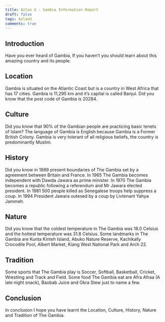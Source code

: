 ```yaml
---
title: Azlan U - Gambia Information Report
draft: false
tags: AzlanU
comments: true
---
```


## Introduction

Have you ever heard of Gambia, If you haven’t you should learn about this amazing country and its people.

## Location

Gambia is situated on the Atlantic Coast but is a country in West Africa that has 17 cities. Gambia is 11,295 km and it’s capital is called Banjul. Did you know that the post code of Gambia is 20284.

## Culture

Did you know that 90% of the Gambian people are practicing basic tenets of Islam? The language of Gambia is English because Gambia is a Former British Colony. Gambia is very tolerant of all religious beliefs, the country is predominantly Muslim.

## History

Did you know in 1889 present boundaries of The Gambia set by a agreement between Britain and France. In 1965 The Gambia becomes independent with Dawda Jawara as prime minister. In 1970 The Gambia becomes a republic following a referendum and Mr Jawara elected president. In 1981 500 people killed as Senegalese troops help suppress a coup. In 1994 President Jawara outesed by a coup by Livtenant Yahya Jammeh.

## Nature
Did you know that the coldest temperature in The Gambia was 18.0 Celsius and the hottest temperature was 31.8 Celsius. Some landmarks in The Gambia are Kunta Kinteh Island, Abuko Nature Reserve, Kachikally Crocodile Pool, Albert Market, Kiang West National Park and Arch 22.

## Tradition

Some sports that The Gambia play is Soccer, Softball, Basketball, Cricket, Wrestling and Track and Field. Some food The Gambia eat are Afra Afraa  (A late night snack), Baobab Juice and Okra Stew just to name a few.
## Conclusion

In conclusion I hope you have learnt the Location, Culture, History, Nature and Tradition of The Gambia.

